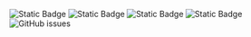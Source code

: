 ![Static Badge](https://img.shields.io/badge/blacklists-60-000000) ![Static Badge](https://img.shields.io/badge/blacklisted-3174930-cc0000) ![Static Badge](https://img.shields.io/badge/whitelisted-2242-00CC00) ![Static Badge](https://img.shields.io/badge/streaming_blacklist-28106-000000) ![GitHub issues](https://img.shields.io/github/issues/fabriziosalmi/blacklists)
